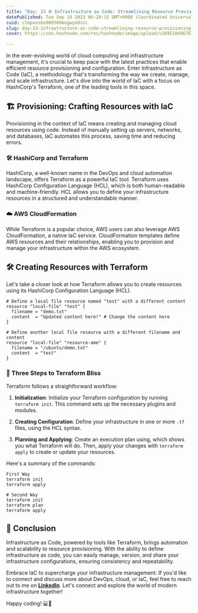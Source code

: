 ```yaml
---
title: "Day: 13 🌐 Infrastructure as Code: Streamlining Resource Provisioning"
datePublished: Tue Sep 19 2023 06:28:15 GMT+0000 (Coordinated Universal Time)
cuid: clmpxosbe000509mogwydds2c
slug: day-13-infrastructure-as-code-streamlining-resource-provisioning
cover: https://cdn.hashnode.com/res/hashnode/image/upload/v1695104967678/557571ef-b755-40cf-a1f5-8c3ed464559a.png

---
```


In the ever-evolving world of cloud computing and infrastructure management, it's crucial to keep pace with the latest practices that enable efficient resource provisioning and configuration. Enter Infrastructure as Code (IaC), a methodology that's transforming the way we create, manage, and scale infrastructure. Let's dive into the world of IaC with a focus on HashiCorp's Terraform, one of the leading tools in this space.

## **🏗️ Provisioning: Crafting Resources with IaC**

Provisioning in the context of IaC means creating and managing cloud resources using code. Instead of manually setting up servers, networks, and databases, IaC automates this process, saving time and reducing errors.

### **🛠️ HashiCorp and Terraform**

HashiCorp, a well-known name in the DevOps and cloud automation landscape, offers Terraform as a powerful IaC tool. Terraform uses HashiCorp Configuration Language (HCL), which is both human-readable and machine-friendly. HCL allows you to define your infrastructure resources in a structured and understandable manner.

### **☁️ AWS CloudFormation**

While Terraform is a popular choice, AWS users can also leverage AWS CloudFormation, a native IaC service. CloudFormation templates define AWS resources and their relationships, enabling you to provision and manage your infrastructure within the AWS ecosystem.

## **🛠️ Creating Resources with Terraform**

Let's take a closer look at how Terraform allows you to create resources using its HashiCorp Configuration Language (HCL).

```plaintext
# Define a local file resource named "test" with a different content
resource "local-file" "test" {
  filename = "demo.txt"
  content  = "Updated content here!" # Change the content here
}

# Define another local file resource with a different filename and content
resource "local-file" "resource-ame" {
  filename = "/ubuntu/demo.txt"
  content  = "test"
}
```

### **🔄 Three Steps to Terraform Bliss**

Terraform follows a straightforward workflow:

1. **Initialization**: Initialize your Terraform configuration by running `terraform init`. This command sets up the necessary plugins and modules.
    
2. **Creating Configuration**: Define your infrastructure in one or more `.tf` files, using the HCL syntax.
    
3. **Planning and Applying**: Create an execution plan using, which shows you what Terraform will do. Then, apply your changes with `terraform apply` to create or update your resources.
    

Here's a summary of the commands:

```plaintext
First Way
terraform init
terraform apply

# Second Way
terraform init
terraform plan
terraform apply
```

## **🚀 Conclusion**

Infrastructure as Code, powered by tools like Terraform, brings automation and scalability to resource provisioning. With the ability to define infrastructure as code, you can easily manage, version, and share your infrastructure configurations, ensuring consistency and repeatability.

Embrace IaC to supercharge your infrastructure management. If you'd like to connect and discuss more about DevOps, cloud, or IaC, feel free to reach out to me on [**LinkedIn**](https://www.linkedin.com/in/muhammadzubair220/). Let's connect and explore the world of modern infrastructure together!

Happy coding! 💻🚀